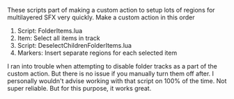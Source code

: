 These scripts part of making a custom action to setup lots of regions for multilayered SFX very quickly.
Make a custom action in this order

1. Script: FolderItems.lua
2. Item: Select all items in track
3. Script: DeselectChildrenFolderItems.lua
4. Markers: Insert separate regions for each selected item

I ran into trouble when attempting to disable folder tracks as a part of the custom action. But there is no issue if you manually turn them off after. I personally wouldn't advise working with that script on 100% of the time. Not super reliable. But for this purpose, it works great.
